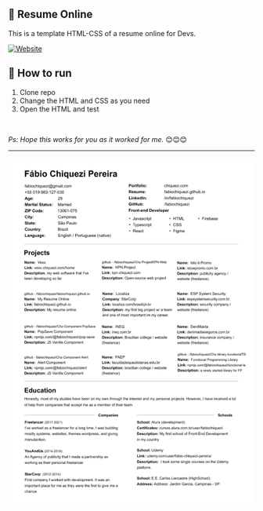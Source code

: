 ## 📄 Resume Online

This is a template HTML-CSS of a resume online for Devs.

[![Website](https://img.shields.io/website?style=flat-square&url=https%3A%2F%2Ffabiochiquezi.github.io%2F)](https://fabiochiquezi.github.io)
<br />

## 🚀 How to run

1. Clone repo
2. Change the HTML and CSS as you need
3. Open the HTML and test

<br />

_Ps: Hope this works for you as it worked for me._ 😊😊😊

---

<img 
    src="design/design.jpg?raw=true" 
    alt="screenshot" 
    title="screenshot" 
    width="500"
/>
